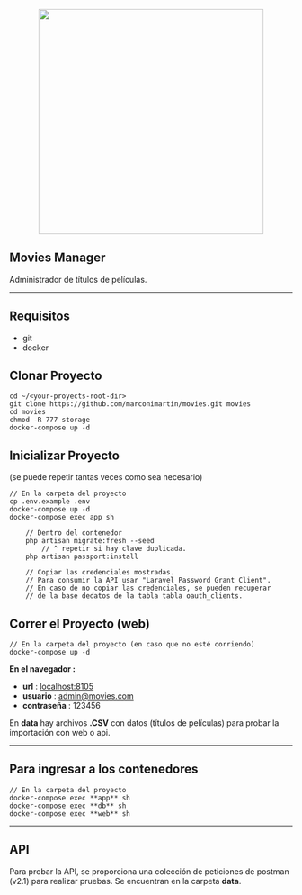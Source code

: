 <p align="center"><img src="https://raw.githubusercontent.com/laravel/art/master/logo-lockup/5%20SVG/2%20CMYK/1%20Full%20Color/laravel-logolockup-cmyk-red.svg" width="400"></a></p>

## Movies Manager ##
Administrador de títulos de películas.

---
## Requisitos ##
- git
- docker

## Clonar Proyecto

```
cd ~/<your-proyects-root-dir>
git clone https://github.com/marconimartin/movies.git movies
cd movies
chmod -R 777 storage
docker-compose up -d
```

## Inicializar Proyecto
(se puede repetir tantas veces como sea necesario)
```
// En la carpeta del proyecto
cp .env.example .env
docker-compose up -d
docker-compose exec app sh

    // Dentro del contenedor
    php artisan migrate:fresh --seed
        // ^ repetir si hay clave duplicada.
    php artisan passport:install
      
    // Copiar las credenciales mostradas.
    // Para consumir la API usar "Laravel Password Grant Client".
    // En caso de no copiar las credenciales, se pueden recuperar
    // de la base dedatos de la tabla tabla oauth_clients.
```

## Correr el Proyecto (web)
```
// En la carpeta del proyecto (en caso que no esté corriendo)
docker-compose up -d 
```

**En el navegador :**

- **url** : [localhost:8105](https://localhost:8105)
- **usuario** : admin@movies.com
- **contraseña** : 123456
 
En **data** hay archivos **.CSV** con datos (títulos de películas) para probar la importación
con web o api.

---

## Para ingresar a los contenedores
```
// En la carpeta del proyecto
docker-compose exec **app** sh
docker-compose exec **db** sh
docker-compose exec **web** sh
```

---
## API ##
Para probar la API, se proporciona una colección de peticiones de postman (v2.1) para realizar pruebas.
Se encuentran en la carpeta **data**.

